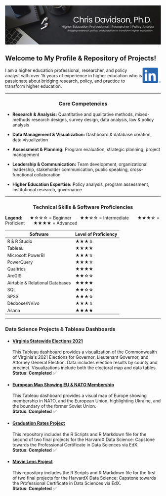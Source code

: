 ![](Images/Updated_Banner.png)
<p>
  
## Welcome to My Profile & Repository of Projects!
<a href="https://www.linkedin.com/in/drchrisdavidson/"><img height="50" align='right' src="https://raw.githubusercontent.com/drcdavidson/drcdavidson/master/Images/LI-In-Bug.png"></a>

I am a higher education professional, researcher, and policy analyst with over 15 years of experience in higher education who is passionate about bridging research, policy, and practice to transform higher education.

---

### <p align="center"> Core Competencies </p>

- **Research & Analysis:** Quantitative and qualitative methods, mixed-methods research designs, survey design, data analysis, law & policy analysis

- **Data Management & Visualization:** Dashboard & database creation, data visualization

- **Assessment & Planning:** Program evaluation, strategic planning, project management

- **Leadership & Communication:** Team development, organizational leadership, stakeholder communication, public speaking, cross-functional collaboration

- **Higher Education Expertise:** Policy analysis, program assessment, institutional research, governance

---
### <p align="center"> Technical Skills & Software Proficiencies </p>

**Legend:** &nbsp;&nbsp;&nbsp;&nbsp;&nbsp;★☆☆☆ = Beginner &nbsp;&nbsp;&nbsp;&nbsp;&nbsp; ★★☆☆ = Intermediate &nbsp;&nbsp;&nbsp;&nbsp;&nbsp; ★★★☆ = Proficient &nbsp;&nbsp;&nbsp;&nbsp;&nbsp; ★★★★ = Advanced


| Software                      | Level of Proficiency                                             |
|-------------------------------|---------------------------------------------------------|
| R & R Studio                  |  ★★★☆              |
| Tableau                       |  ★★★★              |
| Microsoft PowerBI             |   ★★★☆              |
| PowerQuery                     |  ★★★☆        |
| Qualtrics                     |  ★★★★               |
| ArcGIS                        | ★★☆☆             |
| Airtable & Relational Databases | ★★★★             |
| SQL                           | ★★☆☆            |
| SPSS                          |    ★★★☆         |
| Dedoose/NVivo                  |  ★★★☆           |
| Asana                         |  ★★★★             |

---

### Data Science Projects & Tableau Dashboards

<!-- #### [Mock University Sample Data](https://public.tableau.com/views/MockUniveristySampleData/StudentCharacteristics?:language=en-US&publish=yes&:display_count=n&:origin=viz_share_link)
  This Tableau dashboard provides a visualization of a fictional dataset of Mock University including Student Demographic Characteristics, Enrollment Trends, Financial Charges, and other factors. <br />
  **Status: Completed** -->

  
- #### [Virginia Statewide Elections 2021](https://public.tableau.com/views/VirginiaStatewideElections2021/VirginiasStatewideElection2021?:language=en-US&:display_count=n&:origin=viz_share_link)
  This Tableau dashboard provides a visualization of the Commonwealth of Virginia's 2021 Elections for  Governor, Lieutenant Governor, and Attorney General Election. Data includes election results by county and precinct. Visualizations include both the electoral map and data tables. <br />
  **Status: Completed** :white_check_mark:
  
- #### [European Map Showing EU & NATO Membership](https://public.tableau.com/views/EuropeanMapShowingEUNATOMembership/EUNATOMAP?:language=en-US&:display_count=n&:origin=viz_share_link)  
  This Tableau dashboard provides a visual map of Europe showing membership in NATO, and the European Union, highlighting Ukraine, and the boundary of the former Soviet Union. <br />
  **Status: Completed**  :white_check_mark:
  
- #### [Graduation Rates Project](https://github.com/drcdavidson/gradrates)
  This repository includes the R Scripts and R Markdown file for the second of two final projects for the HarvardX Data Science: Capstone towards the Professional Certificate in Data Sciences via EdX. <br />
  **Status: Completed**  :white_check_mark:
  
- #### [Movie Lens Project](https://github.com/drcdavidson/movielens)
  This repository includes the R Scripts and R Markdown file for the first of two final projects for the HarvardX Data Science: Capstone towards the Professional Certificate in Data Sciences via EdX. <br />
  **Status: Completed**  :white_check_mark:
